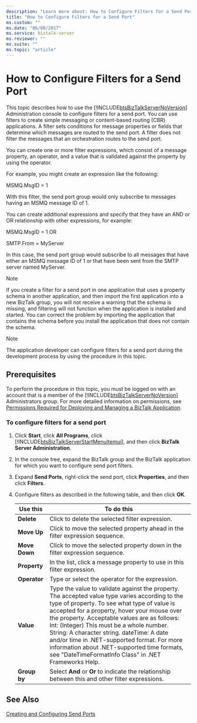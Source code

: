 ```yaml
---
description: "Learn more about: How to Configure Filters for a Send Port"
title: "How to Configure Filters for a Send Port"
ms.custom: ""
ms.date: "06/08/2017"
ms.service: biztalk-server
ms.reviewer: ""
ms.suite: ""
ms.topic: "article"
---
```

# How to Configure Filters for a Send Port
This topic describes how to use the [!INCLUDE[btsBizTalkServerNoVersion](../includes/btsbiztalkservernoversion-md.md)] Administration console to configure filters for a send port. You can use filters to create simple messaging or content-based routing (CBR) applications. A filter sets conditions for message properties or fields that determine which messages are routed to the send port. A filter does not filter the messages that an orchestration routes to the send port.  
  
 You can create one or more filter expressions, which consist of a message property, an operator, and a value that is validated against the property by using the operator.  
  
 For example, you might create an expression like the following:  
  
 MSMQ.MsgID = 1  
  
 With this filter, the send port group would only subscribe to messages having an MSMQ message ID of 1.  
  
 You can create additional expressions and specify that they have an AND or OR relationship with other expressions, for example:  
  
 MSMQ.MsgID = 1 OR  
  
 SMTP.From = MyServer  
  
 In this case, the send port group would subscribe to all messages that have either an MSMQ message ID of 1 or that have been sent from the SMTP server named MyServer.  
  
> [!NOTE]
>  If you create a filter for a send port in one application that uses a property schema in another application, and then import the first application into a new BizTalk group, you will not receive a warning that the schema is missing, and filtering will not function when the application is installed and started. You can correct the problem by importing the application that contains the schema before you install the application that does not contain the schema.  
  
> [!NOTE]
>  The application developer can configure filters for a send port during the development process by using the procedure in this topic.  
  
## Prerequisites  
 To perform the procedure in this topic, you must be logged on with an account that is a member of the [!INCLUDE[btsBizTalkServerNoVersion](../includes/btsbiztalkservernoversion-md.md)] Administrators group. For more detailed information on permissions, see [Permissions Required for Deploying and Managing a BizTalk Application](../core/permissions-required-for-deploying-and-managing-a-biztalk-application.md).  
  
### To configure filters for a send port  
  
1. Click **Start**, click **All Programs**, click [!INCLUDE[btsBizTalkServerStartMenuItemui](../includes/btsbiztalkserverstartmenuitemui-md.md)], and then click **BizTalk Server Administration**.  
  
2. In the console tree, expand the BizTalk group and the BizTalk application for which you want to configure send port filters.  
  
3. Expand **Send Ports**, right-click the send port, click **Properties**, and then click **Filters**.  
  
4. Configure filters as described in the following table, and then click **OK**.  
  
   |Use this|To do this|  
   |--------------|----------------|  
   |**Delete**|Click to delete the selected filter expression.|  
   |**Move Up**|Click to move the selected property ahead in the filter expression sequence.|  
   |**Move Down**|Click to move the selected property down in the filter expression sequence.|  
   |**Property**|In the list, click a message property to use in this filter expression.|  
   |**Operator**|Type or select the operator for the expression.|  
   |**Value**|Type the value to validate against the property. The accepted value type varies according to the type of property. To see what type of value is accepted for a property, hover your mouse over the property. Acceptable values are as follows: Int: (Integer) This must be a whole number. String: A character string. dateTime: A date and/or time in .NET-supported format. For more information about .NET-supported time formats, see "DateTimeFormatInfo Class" in .NET Frameworks Help.|  
   |**Group by**|Select **And** or **Or** to indicate the relationship between this and other filter expressions.|  
  
## See Also  
 [Creating and Configuring Send Ports](../core/creating-and-configuring-send-ports.md)
